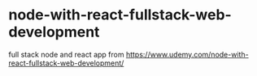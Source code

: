 # node-with-react-fullstack-web-development
full stack node and react app from https://www.udemy.com/node-with-react-fullstack-web-development/
